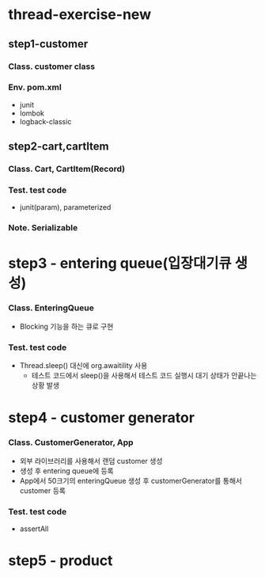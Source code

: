 # thread-exercise-new
## step1-customer
### Class. customer class
### Env. pom.xml
- junit
- lombok
- logback-classic

## step2-cart,cartItem
### Class. Cart, CartItem(Record)
### Test. test code 
- junit(param), parameterized
### Note. Serializable

# step3 - entering queue(입장대기큐 생성)
### Class. EnteringQueue
- Blocking 기능을 하는 큐로 구현
### Test. test code
- Thread.sleep() 대신에 org.awaitility 사용
  - 테스트 코드에서 sleep()을 사용해서 테스트 코드 실행시 대기 상태가 안끝나는 상황 발생

# step4 - customer generator
### Class. CustomerGenerator, App
- 외부 라이브러리를 사용해서 랜덤 customer 생성
- 생성 후 entering queue에 등록
- App에서 50크기의 enteringQueue 생성 후 customerGenerator를 통해서 customer 등록
### Test. test code
- assertAll

# step5 - product